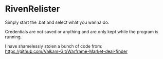 # RivenRelister
Simply start the .bat and select what you wanna do.

Credentials are not saved or anything and are only kept while the program is running.



I have shamelessly stolen a bunch of code from:
https://github.com/Valkam-Git/Warframe-Market-deal-finder
